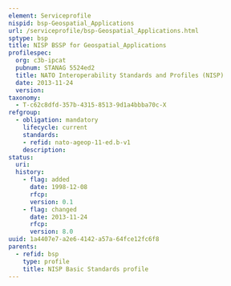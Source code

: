 ```yaml
---
element: Serviceprofile
nispid: bsp-Geospatial_Applications
url: /serviceprofile/bsp-Geospatial_Applications.html
sptype: bsp
title: NISP BSSP for Geospatial_Applications
profilespec:
  org: c3b-ipcat
  pubnum: STANAG 5524ed2
  title: NATO Interoperability Standards and Profiles (NISP)
  date: 2013-11-24
  version: 
taxonomy:
  - T-c62c8dfd-357b-4315-8513-9d1a4bbba70c-X
refgroup:
  - obligation: mandatory
    lifecycle: current
    standards: 
    - refid: nato-ageop-11-ed.b-v1
    description: 
status:
  uri: 
  history: 
    - flag: added
      date: 1998-12-08
      rfcp: 
      version: 0.1
    - flag: changed
      date: 2013-11-24
      rfcp: 
      version: 8.0
uuid: 1a4407e7-a2e6-4142-a57a-64fce12fc6f8
parents:
  - refid: bsp
    type: profile
    title: NISP Basic Standards profile
---
```

